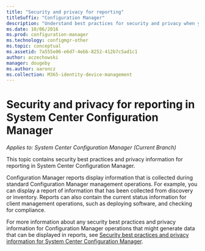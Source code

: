 ```yaml
---
title: "Security and privacy for reporting"
titleSuffix: "Configuration Manager"
description: "Understand best practices for security and privacy when you are using the reporting functionality in Configuration Manager."
ms.date: 10/06/2016
ms.prod: configuration-manager
ms.technology: configmgr-other
ms.topic: conceptual
ms.assetid: 7a555e06-e6d7-4ebb-8252-412b7c5ad1c1
author: aczechowski
manager: dougeby
ms.author: aaroncz
ms.collection: M365-identity-device-management
---
```

# Security and privacy for reporting in System Center Configuration Manager

*Applies to: System Center Configuration Manager (Current Branch)*

This topic contains security best practices and privacy information for reporting in System Center Configuration Manager.  

 Configuration Manager reports display information that is collected during standard Configuration Manager management operations. For example, you can display a report of information that has been collected from discovery or inventory. Reports can also contain the current status information for client management operations, such as deploying software, and checking for compliance.  

 For more information about any security best practices and privacy information for Configuration Manager operations that might generate data that can be displayed in reports, see [Security best practices and privacy information for System Center Configuration Manager](../../plan-design/security/security-best-practices-and-privacy-information.md).  
